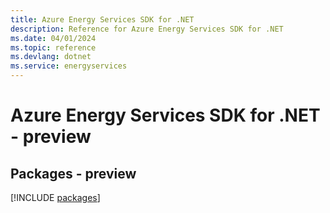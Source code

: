 ```yaml
---
title: Azure Energy Services SDK for .NET
description: Reference for Azure Energy Services SDK for .NET
ms.date: 04/01/2024
ms.topic: reference
ms.devlang: dotnet
ms.service: energyservices
---
```

# Azure Energy Services SDK for .NET - preview
## Packages - preview
[!INCLUDE [packages](energy-services-index.md)]